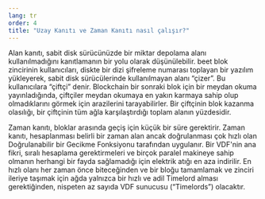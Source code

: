 ```yaml
---
lang: tr
order: 4
title: "Uzay Kanıtı ve Zaman Kanıtı nasıl çalışır?"
---
```


Alan kanıtı, sabit disk sürücünüzde bir miktar depolama alanı kullanılmadığını kanıtlamanın bir yolu olarak düşünülebilir. beet blok zincirinin kullanıcıları, diskte bir dizi şifreleme numarası toplayan bir yazılım yükleyerek, sabit disk sürücülerinde kullanılmayan alanı “çizer”. Bu kullanıcılara “çiftçi” denir. Blockchain bir sonraki blok için bir meydan okuma yayınladığında, çiftçiler meydan okumaya en yakın karmaya sahip olup olmadıklarını görmek için arazilerini tarayabilirler. Bir çiftçinin blok kazanma olasılığı, bir çiftçinin tüm ağla karşılaştırdığı toplam alanın yüzdesidir.

Zaman kanıtı, bloklar arasında geçiş için küçük bir süre gerektirir. Zaman kanıtı, hesaplanması belirli bir zaman alan ancak doğrulanması çok hızlı olan Doğrulanabilir bir Gecikme Fonksiyonu tarafından uygulanır. Bir VDF'nin ana fikri, sıralı hesaplama gerektirmeleri ve birçok paralel makineye sahip olmanın herhangi bir fayda sağlamadığı için elektrik atığı en aza indirilir. En hızlı olanı her zaman önce biteceğinden ve bir bloğu tamamlamak ve zinciri ileriye taşımak için ağda yalnızca bir hızlı ve adil Timelord alması gerektiğinden, nispeten az sayıda VDF sunucusu (“Timelords”) olacaktır.
